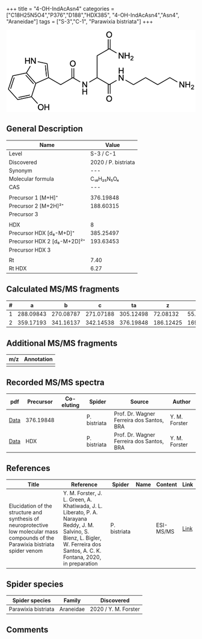 +++
title = "4-OH-IndAcAsn4"
categories = ["C18H25N5O4","P376","D188","HDX385",
"4-OH-IndAcAsn4","Asn4",
"Araneidae"]
tags = ["S-3","C-1",
"Parawixia bistriata"]
+++

![](/img/4-OH-IndAcAsn4.png)

## General Description

| Name                       | Value              |
|----------------------------|--------------------|
| Level                      | S-3 / C-1          |
| Discovered                 | 2020 / P. bistriata |
| Synonym                    | ---                |
| Molecular formula          | C₁₈H₂₅N₅O₄                   |
| CAS                        | ---                |
|                            |                    |
| Precursor 1 [M+H]⁺         | 376.19848                   |
| Precursor 2 [M+2H]²⁺       | 188.60315                   |
| Precursor 3                |                    |
|                            |                    |
| HDX                        | 8                   |
| Precursor HDX   [d₈-M+D]⁺   | 385.25497                   |
| Precursor HDX 2 [d₈-M+2D]²⁺ | 193.63453                   |
| Precursor HDX 3            |                    |
|                            |                    |
| Rt                         | 7.40                   |
| Rt HDX                     | 6.27                   |

## Calculated MS/MS fragments

| # | a         | b         | c         | ta        | z         | y         | tz        |
|---|-----------|-----------|-----------|-----------|-----------|-----------|-----------|
| 1 | 288.09843 | 270.08787 | 271.07188 | 305.12498 | 72.08132 | 55.05477 | 89.10787 |
| 2 | 359.17193 | 341.16137 | 342.14538 | 376.19848 | 186.12425 | 169.09770 | 203.15080 |

## Additional MS/MS fragments

| m/z | Annotation |
|-----|------------|
|     |            |

## Recorded MS/MS spectra

| pdf                                             | Precursor | Co-eluting | Spider      | Source                       | Author        |
|-------------------------------------------------|-----------|------------|-------------|------------------------------|---------------|
| [Data](/pdf/P-bistriata/376_4-OH-IndAcAsn4_Pb.pdf) | 376.19848 |           | P. bistriata | Prof. Dr. Wagner Ferreira dos Santos, BRA  | Y. M. Forster |
| [Data](/pdf/P-bistriata/376_4-OH-IndAcAsn4_Pb_HDX.pdf) | HDX |           | P. bistriata | Prof. Dr. Wagner Ferreira dos Santos, BRA  | Y. M. Forster |


## References

| Title | Reference | Spider | Name | Content | Link |
|-------|-----------|--------|------|---------|------|
| Elucidation of the structure and synthesis of neuroprotective low molecular mass compounds of the Parawixia bistriata spider venom      | Y. M. Forster, J. L. Green, A. Khatiwada, J. L. Liberato, P. A. Narayana Reddy, J. M. Salvino, S. Bienz, L. Bigler, W. Ferreira dos Santos, A. C. K. Fontana, 2020, in preparation          | P. bistriata       |      | ESI-MS/MS        | [Link](unknown)     |

## Spider species

| Spider species     | Family     | Discovered           |
|--------------------|------------|----------------------|
| Parawixia bistriata | Araneidae | 2020 / Y. M. Forster |


## Comments